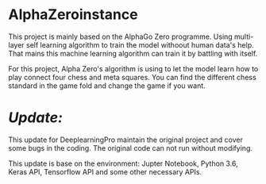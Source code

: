# AlphaZeroinstance

This project is mainly based on the AlphaGo Zero programme. Using multi-layer self learning algorithm to train the model withoout human data's help. That mains this machine learning algorithm can train it by battling with itself. 

For this project, Alpha Zero's algorithm is using to let the model learn how to play connect four chess and meta squares. You can find the different chess standard in the game fold and change the game if you want.

# *Update:*

This update for DeeplearningPro maintain the original project and cover some bugs in the coding. The original code can not run without modifying.

This update is base on the environment: Jupter Notebook, Python 3.6, Keras API, Tensorflow API and some other necessary APIs. 
